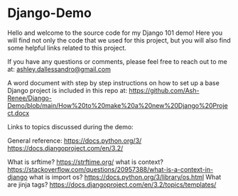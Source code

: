 # Django-Demo
Hello and welcome to the source code for my Django 101 demo!
Here you will find not only the code that we used for this project, but you will also find some helpful links related to this project.

If you have any questions or comments, please feel free to reach out to me at: ashley.dallessandro@gmail.com

A word document with step by step instructions on how to set up a base Django project is included in this repo at: 
https://github.com/Ash-Renee/Django-Demo/blob/main/How%20to%20make%20a%20new%20Django%20Project.docx

Links to topics discussed during the demo:

General reference:
https://docs.python.org/3/
https://docs.djangoproject.com/en/3.2/


What is srftime? https://strftime.org/
what is context? https://stackoverflow.com/questions/20957388/what-is-a-context-in-django
what is import os? https://docs.python.org/3/library/os.html
What are jinja tags? https://docs.djangoproject.com/en/3.2/topics/templates/
